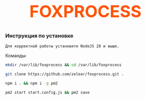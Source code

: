 <h1 style="text-align: center; color: #FF5300; font-size: 52px">FOXPROCESS</h1>

### Инструкция по установке
```
Для корректной работы установите NodeJS 20 и выше.
```
Команды:
```bash
mkdir /var/lib/foxprocess && cd /var/lib/foxprocess
```
```bash
git clone https://github.com/zelear/foxprocess.git .
```
```bash
npm i . && npm i -g pm2
```
```bash
pm2 start start.config.js && pm2 save
```